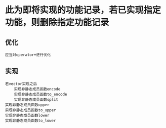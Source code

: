 # 此为即将实现的功能记录，若已实现指定功能，则删除指定功能记录

## 优化
    应当对operator+进行优化

## 实现
    若vector实现之后
        实现非静态成员函数encode
        实现非静态成员函数to_encode
        实现非静态成员函数split
    实现非静态成员函数upper
    实现非静态成员函数to_upper
    实现非静态成员函数lower
    实现非静态成员函数to_lower